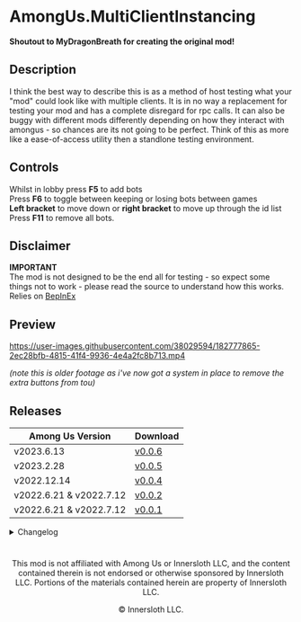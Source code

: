 # AmongUs.MultiClientInstancing

**Shoutout to MyDragonBreath for creating the original mod!**

## Description
I think the best way to describe this is as a method of host testing what your "mod" could look like with multiple clients.
It is in no way a replacement for testing your mod and has a complete disregard for rpc calls.
It can also be buggy with different mods differently depending on how they interact with amongus - so chances are its not going to be perfect.
Think of this as more like a ease-of-access utility then a standlone testing environment.

## Controls
Whilst in lobby press **F5** to add bots<br>
Press **F6** to toggle between keeping or losing bots between games<br>
**Left bracket** to move down or **right bracket** to move up through the id list<br>
Press **F11** to remove all bots.

## Disclaimer
**IMPORTANT** <br>
The mod is not designed to be the end all for testing - so expect some things not to work - please read the source to understand how this works. <br>
Relies on [BepInEx](https://github.com/BepInEx/BepInEx)

## Preview

https://user-images.githubusercontent.com/38029594/182777865-2ec28bfb-4815-41f4-9936-4e4a2fc8b713.mp4

*(note this is older footage as i've now got a system in place to remove the extra buttons from tou)*

## Releases

| Among Us Version | Download |
|----------|-------------|
| v2023.6.13 | [v0.0.6](https://github.com/MikolajFilipkowski/AmongUs.MultiClientInstancing/releases/tag/v0.0.6)
| v2023.2.28 | [v0.0.5](https://github.com/MyDragonBreath/AmongUs.MultiClientInstancing/releases/tag/v0.0.5)
| v2022.12.14 | [v0.0.4](https://github.com/MyDragonBreath/AmongUs.MultiClientInstancing/releases/tag/v0.0.4)
| v2022.6.21 & v2022.7.12 | [v0.0.2](https://github.com/MyDragonBreath/AmongUs.MultiClientInstancing/releases/tag/v0.0.2)
| v2022.6.21 & v2022.7.12 | [v0.0.1](https://github.com/MyDragonBreath/AmongUs.MultiClientInstancing/releases/tag/v0.0.1)

<details>
  <summary> Changelog </summary>
  <details>
  <summary> v0.0.6 </summary>
  <ul>
    <li> Changed F9 and F10 keys to left and right brackets </li>
    <li> Changed robots' names </li>
  </ul>
  </details>
  <details>
  <summary> v0.0.5 </summary>
  <ul>
    <li> Robot presistence </li>
    <li> Player removal keybind </li>
    <li> Countdown timer removed </li>
    <li> Fix Airship Spawning </li>
  </ul>
  </details>
  <details>
  <summary> v0.0.4 </summary>
  <ul>
    <li> Updated to latest version, fixed bugs </li>
    <li> Added update warner </li>
    <li> Removed Reactor</li>
  </ul>
  </details>
  <details>
  <summary> v0.0.2 </summary>
  <ul>
    <li> Added clamps, and system to remove TOU buttons </li>
  </ul>
  </details>
  <details>
  <summary> v0.0.1 </summary>
  <ul>
    <li> Base systems for creating and switching between Playercontrols </li>
  </ul>
  </details>
</details>


#
<p align="center">This mod is not affiliated with Among Us or Innersloth LLC, and the content contained therein is not endorsed or otherwise sponsored by Innersloth LLC. Portions of the materials contained herein are property of Innersloth LLC.</p>
<p align="center">© Innersloth LLC.</p>
